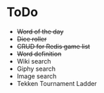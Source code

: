 <h1>ToDo</h1>

* <s>Word of the day</s>
* <s>Dice roller</s>
* <s>CRUD for Redis game list</s>
* <s>Word definition</s>
* Wiki search
* Giphy search
* Image search
* Tekken Tournament Ladder
